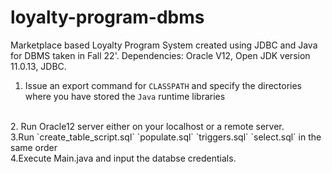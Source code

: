 # loyalty-program-dbms

Marketplace based Loyalty Program System created using JDBC and Java for DBMS taken in Fall 22'.
Dependencies: Oracle V12, Open JDK version 11.0.13, JDBC.
<br />
1. Issue an export command for `CLASSPATH` and specify the directories where you have stored the `Java` runtime libraries
<br />
2. Run Oracle12 server either on your localhost or a remote server.
<br />
3.Run `create_table_script.sql` `populate.sql` `triggers.sql` `select.sql` in the same order
<br />
4.Execute Main.java and input the databse credentials.

